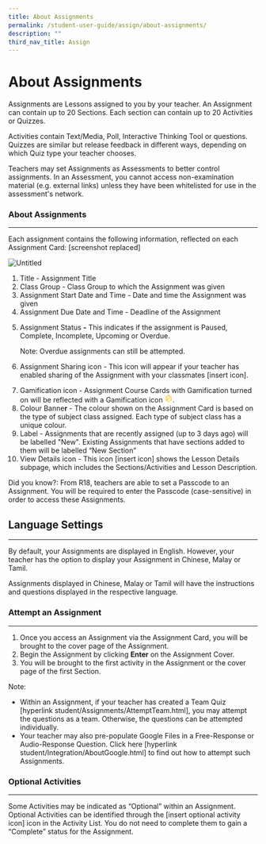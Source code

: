 ```yaml
---
title: About Assignments
permalink: /student-user-guide/assign/about-assignments/
description: ""
third_nav_title: Assign
---
```

<h1 id="about-assignments">About Assignments</h1>
<p>Assignments are Lessons assigned to you by your teacher. An Assignment can contain up to 20 Sections. Each section can contain up to 20 Activities or Quizzes. </p>
<p>Activities contain Text/Media, Poll, Interactive Thinking Tool or questions. Quizzes are similar but release feedback in different ways, depending on which Quiz type your teacher chooses.</p>
<p>Teachers may set Assignments as Assessments to better control assignments. In an Assessment, you cannot access non-examination material (e.g. external links) unless they have been whitelisted for use in the assessment's network. </p>
<h3 id="about-assignments">About Assignments</h3>
<hr>
<p>Each assignment contains the following information, reflected on each Assignment Card: [screenshot replaced]</p>
<p><img alt="Untitled" src="https://s3-us-west-2.amazonaws.com/secure.notion-static.com/20e5a442-7109-4bb1-8aca-e8113eae3d05/Untitled.png"></p>
<ol>
<li>Title - Assignment Title</li>
<li>Class Group - Class Group to which the Assignment was given</li>
<li>Assignment Start Date and Time - Date and time the Assignment was given</li>
<li>Assignment Due Date and Time - Deadline of the Assignment</li>
<li><p>Assignment Status <strong>-</strong> This indicates if the assignment is Paused, Complete, Incomplete, Upcoming or Overdue. </p>
<p> Note: Overdue assignments can still be attempted.</p>
</li>
<li><p>Assignment Sharing icon - This icon will appear if your teacher has enabled sharing of the Assignment with your classmates [insert icon].</p>
</li>
<li>Gamification icon - Assignment Course Cards with Gamification turned on will be reflected with a Gamification icon <img style="width:1rem; display: inline;" src="/images/Icons/Game.svg">.</li>
<li>Colour Banne<strong>r</strong> - The colour shown on the Assignment Card is based on the type of subject class assigned. Each type of subject class has a unique colour.</li>
<li>Label - Assignments that are recently assigned (up to 3 days ago) will be labelled "New". Existing Assignments that have sections added to them will be labelled “New Section”</li>
<li>View Details icon - This icon [insert icon] shows the Lesson Details subpage, which includes the Sections/Activities and Lesson Description.</li>
</ol>
<p>Did you know?: From R18, teachers are able to set a Passcode to an Assignment. You will be required to enter the Passcode (case-sensitive) in order to access these Assignments.</p>
<h2 id="language-settings">Language Settings</h2>
<hr>
<p>By default, your Assignments are displayed in English. However, your teacher has the option to display your Assignment in Chinese, Malay or Tamil.</p>
<p>Assignments displayed in Chinese, Malay or Tamil will have the instructions and questions displayed in the respective language.</p>
<h3 id="attempt-an-assignment">Attempt an Assignment</h3>
<hr>
<ol>
<li>Once you access an Assignment via the Assignment Card, you will be brought to the cover page of the Assignment.</li>
<li>Begin the Assignment by clicking <strong>Enter</strong> on the Assignment Cover.</li>
<li>You will be brought to the first activity in the Assignment or the cover page of the first Section.</li>
</ol>
<p>Note: </p>
<ul>
<li>Within an Assignment, if your teacher has created a Team Quiz [hyperlink student/Assignments/AttemptTeam.html], you may attempt the questions as a team. Otherwise, the questions can be attempted individually.</li>
<li>Your teacher may also pre-populate Google Files in a Free-Response or Audio-Response Question. Click here [hyperlink student/Integration/AboutGoogle.html] to find out how to attempt such Assignments.</li>
</ul>
<h3 id="optional-activities">Optional Activities</h3>
<hr>
<p>Some Activities may be indicated as “Optional” within an Assignment. Optional Activities can be identified through the [insert optional activity icon] icon in the Activity List. You do not need to complete them to gain a “Complete” status for the Assignment.</p>